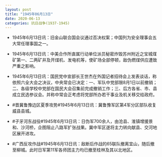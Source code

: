 ```yaml
---
layout: post
title: "1945年06月13日"
date: 2020-06-13
categories: 抗日战争(1937-1945)
---
```


<meta name="referrer" content="no-referrer" />

- 1945年6月13日讯：旧金山联合国会议通过否决权案；中国列为安全理事会五大常任理事国之一。 

- 1945年6月13日讯：中美合作所直属行动单位派员秘密炸毁苏州附近之宝城煤矿第一、二两矿井及开煤机、发电机等，使矿场全部停顿，敌伪燃煤供应遭致严重之影响。 

- 1945年6月13日讯：国民党中宣部长王世杰在外国记者招待会上发表谈话，称依照六全大会之决议，中央常会已决定：一、军队中党部限8月1日以前撤销；二、各级学校中党部在国民大会召集前完成撤销工作；三、后方各省、市、县成立民选参议会。并称中常会正考虑将党部所办若干事业及机关移交给政府。 

- #晋冀鲁豫边区夏季攻势#1945年6月13日讯：冀鲁豫军区第4军分区部队收复威县县城。 

- #子牙河东战役#1945年6月13日讯：日伪军700余人，由沧县、淮镇增援景和、沙河桥，企图阻止八路军扩张战果。冀中军区遂将主力转向献县、交河地区展开进攻。 

- #广西反攻作战#1945年6月13日讯：敌断后作战的65联队撤离宜山，随后撤至柳城。此时日军第11军各师团主力均已撤至桂林及其以北地区。 

